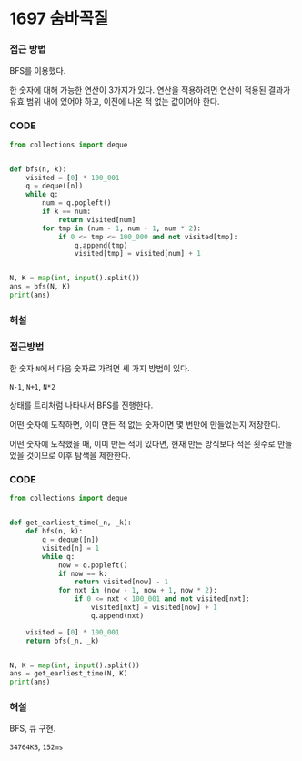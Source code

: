 # 1697 숨바꼭질



### 접근 방법

BFS를 이용했다.

한 숫자에 대해 가능한 연산이 3가지가 있다. 연산을 적용하려면 연산이 적용된 결과가 유효 범위 내에 있어야 하고, 이전에 나온 적 없는 값이어야 한다.

### CODE

```python
from collections import deque


def bfs(n, k):
    visited = [0] * 100_001
    q = deque([n])
    while q:
        num = q.popleft()
        if k == num:
            return visited[num]
        for tmp in (num - 1, num + 1, num * 2):
            if 0 <= tmp <= 100_000 and not visited[tmp]:
                q.append(tmp)
                visited[tmp] = visited[num] + 1


N, K = map(int, input().split())
ans = bfs(N, K)
print(ans)
```

### 해설



### 접근방법

한 숫자 `N`에서 다음 숫자로 가려면 세 가지 방법이 있다.

`N-1`, `N+1`, `N*2`

상태를 트리처럼 나타내서 BFS를 진행한다.

어떤 숫자에 도착하면, 이미 만든 적 없는 숫자이면 몇 번만에 만들었는지 저장한다.

어떤 숫자에 도착했을 때, 이미 만든 적이 있다면, 현재 만든 방식보다 적은 횟수로 만들었을 것이므로 이후 탐색을 제한한다.

### CODE

```python
from collections import deque


def get_earliest_time(_n, _k):
    def bfs(n, k):
        q = deque([n])
        visited[n] = 1
        while q:
            now = q.popleft()
            if now == k:
                return visited[now] - 1
            for nxt in (now - 1, now + 1, now * 2):
                if 0 <= nxt < 100_001 and not visited[nxt]:
                    visited[nxt] = visited[now] + 1
                    q.append(nxt)

    visited = [0] * 100_001
    return bfs(_n, _k)


N, K = map(int, input().split())
ans = get_earliest_time(N, K)
print(ans)
```

### 해설

BFS, 큐 구현.

`34764KB`, `152ms`

